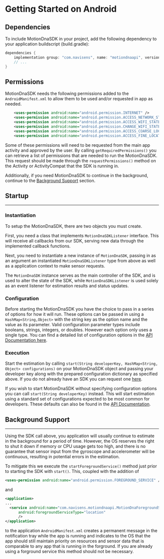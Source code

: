 # Getting Started on Android

## Dependencies ##

To include MotionDnaSDK in your project, add the following dependency to your application buildscript (build.gradle):

```gradle
dependencies {
    implementation group: "com.navisens", name: "motiondnaapi", version: "3.0.0", changing: true
    // ...
}
```

## Permissions ##

MotionDnaSDK needs the following permissions added to the `AndroidManifest.xml` to allow them to be used and/or requested in app as needed.

``` xml
    <uses-permission android:name="android.permission.INTERNET" />
    <uses-permission android:name="android.permission.ACCESS_NETWORK_STATE" />
    <uses-permission android:name="android.permission.ACCESS_WIFI_STATE" />
    <uses-permission android:name="android.permission.CHANGE_WIFI_STATE" />
    <uses-permission android:name="android.permission.ACCESS_COARSE_LOCATION" />
    <uses-permission android:name="android.permission.ACCESS_FINE_LOCATION" />
```

Some of these permissions will need to be requested from the main app activity and approved by the user. By calling `getRequiredPermissions()` you can retrieve a list of permissions that are needed to run the MotionDnaSDK. This request should be made through the `requestPermissions()` method on the Activity or ActivityCompat that the SDK is running in.

Additionally, if you need MotionDnaSDK to continue in the background, continue to the [Background Support](#background-support) section.

## Startup ##
-----

### Instantiation ###
To setup the MotionDnaSDK, there are two objects you must create.

First, you need a class that implements `MotionDnaSDKListener` interface. This will receive all callbacks from our SDK, serving new data through the implemented callback functions.

Next, you need to instantiate a new instance of `MotionDnaSDK`, passing in as an argument an instantiated `MotionDnaSDKListener` type from above as well as a application context to make sensor requests.

The `MotionDnaSDK` instance serves as the main controller of the SDK, and is used to alter the state of the SDK, while `MotionDnaSDKListener` is used solely as an event listener for estimation results and status updates.

### Configuration ###
Before starting the MotionDnaSDK you have the choice to pass in a series of options for how it will run. These options can be passed in using a `HashMap<String,Object>` with the string key as the option name and the value as its parameter. Valid configuration parameter types include booleans, strings, integers, or doubles. However each option only uses a single type. You can find a detailed list of configuration options in the [API Documentation here](API.Android.md).


### Execution ###
Start the estimation by calling `start(String developerKey, HashMap<String, Object> configurations)` on your MotionDnaSDK object and passing your developer key along with the prepared configuration dictionary as specified above. If you do not already have an SDK you can request one [here](https://navisens.com/#contact).

If you wish to start MotionDnaSDK without specifying configuration options you can call `start(String developerKey)` instead. This will start estimation using a standard set of configurations expected to be most common for developers. These defaults can also be found in the [API Documentation](API.Android.md).



## Background Support ##
------------------------
Using the SDK call above, you application will usually continue to estimate in the background for a period of time. However, the OS reserves the right to shut it down if memory or CPU usage gets too high, and there is no guarantee that sensor input from the gyroscope and accelerometer will be continuous, resulting in potential errors in the estimation.

To mitigate this we execute the `startForegroundService()` method just prior to starting the SDK with `start()`. This, coupled with the addition of
```xml
<uses-permission android:name="android.permission.FOREGROUND_SERVICE" />
```
and
```xml
<application>
...
  <service android:name="com.navisens.motiondnaapi.MotionDnaForegroundService"
      android:foregroundServiceType="location"
      />
</application>
```
 to the application `AndroidManifest.xml` creates a permanent message in the notification tray while the app is running and indicates to the OS that the app should still maintain priority on resources and sensor data that is comparable to any app that is running in the forground. If you are already using a forground service this method should not be necessary.